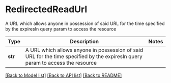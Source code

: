 # RedirectedReadUrl

A URL which allows anyone in possession of said URL for the time specified by the expiresIn query param to access the resource

Type | Description | Notes
------------- | ------------- | -------------
**str** | A URL which allows anyone in possession of said URL for the time specified by the expiresIn query param to access the resource | 

[[Back to Model list]](../README.md#documentation-for-models) [[Back to API list]](../README.md#documentation-for-api-endpoints) [[Back to README]](../README.md)

